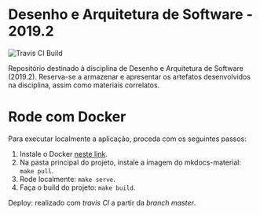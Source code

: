 # Desenho e Arquitetura de Software - 2019.2

![Travis CI Build](https://travis-ci.org/2019-2-arquitetura-desenho/wiki.svg?branch=master)

Repositório destinado à disciplina de Desenho e Arquitetura de Software (2019.2). Reserva-se a armazenar e apresentar os artefatos desenvolvidos na disciplina, assim como materiais correlatos.

# Rode com Docker

Para executar localmente a aplicação, proceda com os seguintes passos:

1. Instale o Docker [neste link](https://docs.docker.com/install/linux/docker-ce/ubuntu/).
2. Na pasta principal do projeto, instale a imagem do mkdocs-material: `make pull`.
3. Rode localmente: `make serve`.
4. Faça o build do projeto: `make build`.

Deploy: realizado com _travis CI_ a partir da _branch master_.